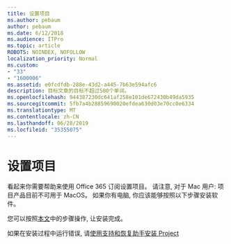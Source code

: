 ```yaml
---
title: 设置项目
ms.author: pebaum
author: pebaum
ms.date: 6/12/2018
ms.audience: ITPro
ms.topic: article
ROBOTS: NOINDEX, NOFOLLOW
localization_priority: Normal
ms.custom:
- "33"
- "1600006"
ms.assetid: e0fcdfdb-288e-43d2-a445-7b63e594afc6
description: 目标文章的目标不超过500个单词。
ms.openlocfilehash: 944387230dc641af258e101de672430b49da5935
ms.sourcegitcommit: 5fb7a4b28859690020efdea630d03e70cc0e6334
ms.translationtype: MT
ms.contentlocale: zh-CN
ms.lasthandoff: 06/28/2019
ms.locfileid: "35355075"
---
```

# <a name="setting-up-project"></a>设置项目

看起来你需要帮助来使用 Office 365 订阅设置项目。
请注意, 对于 Mac 用户: 项目产品目前不可用于 MacOS。 如果你有电脑, 你应该能够按照以下步骤安装软件。
  
您可以按照[本文](https://support.office.com/article/7059249b-d9fe-4d61-ab96-5c5bf435f281.aspx)中的步骤操作, 让安装完成。
  
如果在安装过程中运行错误, 请[使用支持和恢复助手安装 Project](https://aka.ms/SaRA-ProjectSetupScenario)
